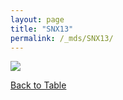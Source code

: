 ```yaml
---
layout: page
title: "SNX13"
permalink: /_mds/SNX13/
---
```


![](../../algns0/5HSAA102139_aln_report.png?raw=true)

[Back to Table](../../display)